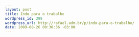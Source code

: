 ```yaml
--- 
layout: post
title: Indo para o trabalho
wordpress_id: 399
wordpress_url: http://rafael.adm.br/p/indo-para-o-trabalho/
date: 2009-08-26 00:36:36 -03:00
---
```

<a href="http://posterous.com/getfile/files.posterous.com/rafaelp/DpnBHldonEGIsEzDtucibnEvbAstwwGbzprxoHryhAcxCgkizwarEbxhzIsG/IMG_0004.jpg.scaled1000.jpg"><img src="http://posterous.com/getfile/files.posterous.com/rafaelp/DpnBHldonEGIsEzDtucibnEvbAstwwGbzprxoHryhAcxCgkizwarEbxhzIsG/IMG_0004.jpg.scaled500.jpg" alt="" /></a>
